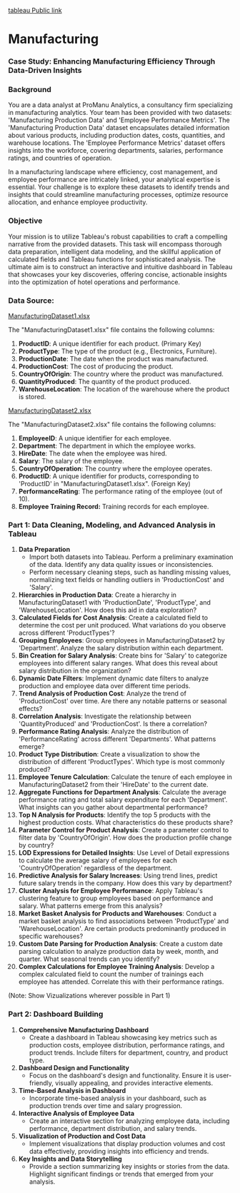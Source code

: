[tableau Public link](https://public.tableau.com/views/EnhanceManufacturingEfficiency_17212301507850/Employee?:language=en-US&:sid=&:redirect=auth&:display_count=n&:origin=viz_share_link)


# Manufacturing

### **Case Study: Enhancing Manufacturing Efficiency Through Data-Driven Insights**

### **Background**

You are a data analyst at ProManu Analytics, a consultancy firm specializing in manufacturing analytics. Your team has been provided with two datasets: 'Manufacturing Production Data' and 'Employee Performance Metrics'. The 'Manufacturing Production Data' dataset encapsulates detailed information about various products, including production dates, costs, quantities, and warehouse locations. The 'Employee Performance Metrics' dataset offers insights into the workforce, covering departments, salaries, performance ratings, and countries of operation.

In a manufacturing landscape where efficiency, cost management, and employee performance are intricately linked, your analytical expertise is essential. Your challenge is to explore these datasets to identify trends and insights that could streamline manufacturing processes, optimize resource allocation, and enhance employee productivity.

### **Objective**

Your mission is to utilize Tableau's robust capabilities to craft a compelling narrative from the provided datasets. This task will encompass thorough data preparation, intelligent data modeling, and the skillful application of calculated fields and Tableau functions for sophisticated analysis. The ultimate aim is to construct an interactive and intuitive dashboard in Tableau that showcases your key discoveries, offering concise, actionable insights into the optimization of hotel operations and performance.

### **Data Source:**

[ManufacturingDataset1.xlsx](https://prod-files-secure.s3.us-west-2.amazonaws.com/d1e1bc70-9ede-4c69-84fd-42c5605803a0/2c405c7e-5f47-4a5a-a251-5d21e69dd123/ManufacturingDataset1.xlsx)

The "ManufacturingDataset1.xlsx" file contains the following columns:

1. **ProductID**: A unique identifier for each product.  (Primary Key)
2. **ProductType**: The type of the product (e.g., Electronics, Furniture).
3. **ProductionDate**: The date when the product was manufactured.
4. **ProductionCost**: The cost of producing the product.
5. **CountryOfOrigin**: The country where the product was manufactured.
6. **QuantityProduced**: The quantity of the product produced.
7. **WarehouseLocation**: The location of the warehouse where the product is stored.

[ManufacturingDataset2.xlsx](https://prod-files-secure.s3.us-west-2.amazonaws.com/d1e1bc70-9ede-4c69-84fd-42c5605803a0/ba0db762-3ef8-429f-a237-8b446856bf63/ManufacturingDataset2.xlsx)

The "ManufacturingDataset2.xlsx" file contains the following columns:

1. **EmployeeID**: A unique identifier for each employee.
2. **Department**: The department in which the employee works.
3. **HireDate**: The date when the employee was hired.
4. **Salary**: The salary of the employee.
5. **CountryOfOperation**: The country where the employee operates.
6. **ProductID**: A unique identifier for products, corresponding to 'ProductID' in "ManufacturingDataset1.xlsx".  (Foreign Key)
7. **PerformanceRating**: The performance rating of the employee (out of 10).
8. **Employee Training Record:** Training records for each employee.

### **Part 1: Data Cleaning, Modeling, and Advanced Analysis in Tableau**

1. **Data Preparation**
    - Import both datasets into Tableau. Perform a preliminary examination of the data. Identify any data quality issues or inconsistencies.
    - Perform necessary cleaning steps, such as handling missing values, normalizing text fields or handling outliers in 'ProductionCost' and 'Salary'.
2. **Hierarchies in Production Data**: Create a hierarchy in ManufacturingDataset1 with 'ProductionDate', 'ProductType', and 'WarehouseLocation'. How does this aid in data exploration?
3. **Calculated Fields for Cost Analysis**: Create a calculated field to determine the cost per unit produced. What variations do you observe across different 'ProductTypes'?
4. **Grouping Employees**: Group employees in ManufacturingDataset2 by 'Department'. Analyze the salary distribution within each department.
5. **Bin Creation for Salary Analysis**: Create bins for 'Salary' to categorize employees into different salary ranges. What does this reveal about salary distribution in the organization?
6. **Dynamic Date Filters**: Implement dynamic date filters to analyze production and employee data over different time periods.
7. **Trend Analysis of Production Cost**: Analyze the trend of 'ProductionCost' over time. Are there any notable patterns or seasonal effects?
8. **Correlation Analysis**: Investigate the relationship between 'QuantityProduced' and 'ProductionCost'. Is there a correlation?
9. **Performance Rating Analysis**: Analyze the distribution of 'PerformanceRating' across different 'Departments'. What patterns emerge?
10. **Product Type Distribution**: Create a visualization to show the distribution of different 'ProductTypes'. Which type is most commonly produced?
11. **Employee Tenure Calculation**: Calculate the tenure of each employee in ManufacturingDataset2 from their 'HireDate' to the current date.
12. **Aggregate Functions for Department Analysis**: Calculate the average performance rating and total salary expenditure for each 'Department'. What insights can you gather about departmental performance?
13. **Top N Analysis for Products**: Identify the top 5 products with the highest production costs. What characteristics do these products share?
14. **Parameter Control for Product Analysis**: Create a parameter control to filter data by 'CountryOfOrigin'. How does the production profile change by country?
15. **LOD Expressions for Detailed Insights**: Use Level of Detail expressions to calculate the average salary of employees for each 'CountryOfOperation' regardless of the department.
16. **Predictive Analysis for Salary Increases**: Using trend lines, predict future salary trends in the company. How does this vary by department?
17. **Cluster Analysis for Employee Performance**: Apply Tableau's clustering feature to group employees based on performance and salary. What patterns emerge from this analysis?
18. **Market Basket Analysis for Products and Warehouses**: Conduct a market basket analysis to find associations between 'ProductType' and 'WarehouseLocation'. Are certain products predominantly produced in specific warehouses?
19. **Custom Date Parsing for Production Analysis**: Create a custom date parsing calculation to analyze production data by week, month, and quarter. What seasonal trends can you identify?
20. **Complex Calculations for Employee Training Analysis**: Develop a complex calculated field to count the number of trainings each employee has attended. Correlate this with their performance ratings.

(Note: Show Vizualizations wherever possible in Part 1)

### **Part 2: Dashboard Building**

1. **Comprehensive Manufacturing Dashboard**
    - Create a dashboard in Tableau showcasing key metrics such as production costs, employee distribution, performance ratings, and product trends. Include filters for department, country, and product type.
2. **Dashboard Design and Functionality**
    - Focus on the dashboard's design and functionality. Ensure it is user-friendly, visually appealing, and provides interactive elements.
3. **Time-Based Analysis in Dashboard**
    - Incorporate time-based analysis in your dashboard, such as production trends over time and salary progression.
4. **Interactive Analysis of Employee Data**
    - Create an interactive section for analyzing employee data, including performance, department distribution, and salary trends.
5. **Visualization of Production and Cost Data**
    - Implement visualizations that display production volumes and cost data effectively, providing insights into efficiency and trends.
6. **Key Insights and Data Storytelling**
    - Provide a section summarizing key insights or stories from the data. Highlight significant findings or trends that emerged from your analysis.
